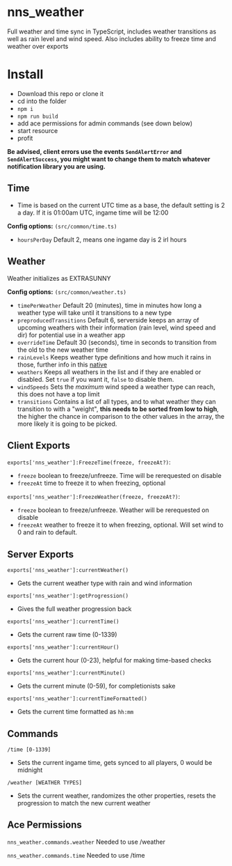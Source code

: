 # nns_weather

Full weather and time sync in TypeScript, includes weather transitions as well as rain level and wind speed. Also includes ability to freeze time and weather over exports

# Install

- Download this repo or clone it
- cd into the folder
- `npm i`
- `npm run build`
- add ace permissions for admin commands (see down below)
- start resource
- profit

**Be advised, client errors use the events `SendAlertError` and `SendAlertSuccess`, you might want to change them to match whatever notification library you are using.**

## Time
- Time is based on the current UTC time as a base, the default setting is 2 a day. If it is 01:00am UTC, ingame time will be 12:00

**Config options:** `(src/common/time.ts)`

- `hoursPerDay` Default 2, means one ingame day is 2 irl hours

## Weather
Weather initializes as EXTRASUNNY

**Config options:** `(src/common/weather.ts)`

- `timePerWeather` Default 20 (minutes), time in minutes how long a weather type will take until it transitions to a new type
- `preproducedTransitions` Default 6, serverside keeps an array of upcoming weathers with their information (rain level, wind speed and dir) for potential use in a weather app
- `overrideTime` Default 30 (seconds), time in seconds to transition from the old to the new weather time
- `rainLevels` Keeps weather type definitions and how much it rains in those, further info in this [native](https://runtime.fivem.net/doc/natives/?_0x643E26EA6E024D92)
- `weathers` Keeps all weathers in the list and if they are enabled or disabled. Set `true` if you want it, `false` to disable them.
- `windSpeeds` Sets the *maximum* wind speed a weather type can reach, this does not have a top limit
- `transitions` Contains a list of all types, and to what weather they can transition to with a "weight", **this needs to be sorted from low to high**, the higher the chance in comparison to the other values in the array, the more likely it is going to be picked.

## Client Exports

`exports['nns_weather']:FreezeTime(freeze, freezeAt?)`:
- `freeze` boolean to freeze/unfreeze. Time will be rerequested on disable
- `freezeAt` time to freeze it to when freezing, optional

`exports['nns_weather']:FreezeWeather(freeze, freezeAt?)`:
- `freeze` boolean to freeze/unfreeze. Weather will be rerequested on disable
- `freezeAt` weather to freeze it to when freezing, optional. Will set wind to 0 and rain to default.

## Server Exports
`exports['nns_weather']:currentWeather()`
- Gets the current weather type with rain and wind information

`exports['nns_weather']:getProgression()`
- Gives the full weather progression back

`exports['nns_weather']:currentTime()`
- Gets the current raw time (0-1339)

`exports['nns_weather']:currentHour()`
- Gets the current hour (0-23), helpful for making time-based checks

`exports['nns_weather']:currentMinute()`
- Gets the current minute (0-59), for completionists sake

`exports['nns_weather']:currentTimeFormatted()`
- Gets the current time formatted as `hh:mm`

## Commands
`/time [0-1339]`
- Sets the current ingame time, gets synced to all players, 0 would be midnight

`/weather [WEATHER TYPES]`
- Sets the current weather, randomizes the other properties, resets the progression to match the new current weather

## Ace Permissions
`nns_weather.commands.weather` Needed to use /weather

`nns_weather.commands.time` Needed to use /time
